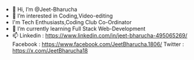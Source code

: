 - 👋 Hi, I’m @Jeet-Bharucha
- 👀 I’m interested in Coding,Video-editing
- I'm Tech Enthusiasts,Coding Club Co-Ordinator
- 🌱 I’m currently learning  Full Stack Web-Development
- 📫 Linkedin : https://www.linkedin.com/in/jeet-bharucha-495065269/
     Facebook : https://www.facebook.com/JeetBharucha.1806/
     Twitter  : https://x.com/JeetBharucha18


<!---
Jeet-Bharucha/Jeet-Bharucha is a ✨ special ✨ repository because its `README.md` (this file) appears on your GitHub profile.
You can click the Preview link to take a look at your changes.
--->
